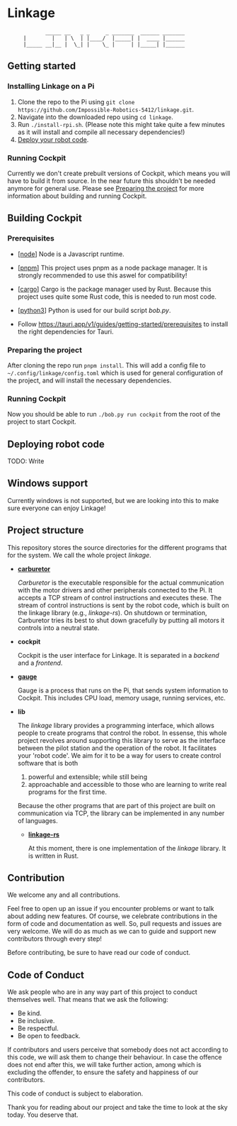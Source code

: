 # Linkage

<!--- figlet -f Cyberlarge linkage --->
```
            _____ __   _ _     _ _______  ______ _______
     |        |   | \  | |____/  |_____| |  ____ |______
     |_____ __|__ |  \_| |    \_ |     | |_____| |______

```

## Getting started

### Installing Linkage on a Pi
1. Clone the repo to the Pi using `git clone https://github.com/Impossible-Robotics-5412/linkage.git`.
2. Navigate into the downloaded repo using `cd linkage`.
3. Run `./install-rpi.sh`. (Please note this might take quite a few minutes as it will install and compile all necessary dependencies!)
4. [Deploy your robot code](#deploy-robot-code).

### Running Cockpit
Currently we don't create prebuilt versions of Cockpit, which means you will have to build it from source.
In the near future this shouldn't be needed anymore for general use.
Please see [Preparing the project](#preparing-the-project) for more information about building and running Cockpit.

## Building Cockpit
### Prerequisites
- [[node](https://nodejs.org/en)] Node is a Javascript runtime.
- [[pnpm](https://pnpm.io)] This project uses pnpm as a node package manager. It is strongly recommended to use this aswel for compatibility!
- [[cargo](https://doc.rust-lang.org/cargo/)] Cargo is the package manager used by Rust. Because this project uses quite some Rust code, this is needed to run most code.
- [[python3](https://www.python.org/downloads/)] Python is used for our build script _bob.py_.

- Follow https://tauri.app/v1/guides/getting-started/prerequisites to install the right dependencies for Tauri.

### Preparing the project
After cloning the repo run `pnpm install`. This will add a config file to `~/.config/linkage/config.toml` which is used for general configuration of the project, and will install the necessary dependencies.

### Running Cockpit
Now you should be able to run `./bob.py run cockpit` from the root of the project to start Cockpit.

## Deploying robot code
TODO: Write

## Windows support
Currently windows is not supported, but we are looking into this to make sure everyone can enjoy Linkage!

## Project structure

This repository stores the source directories for the different programs
that for the system. We call the whole project *linkage*.

- [**carburetor**](https://github.com/Impossible-Robotics-5412/linkage/tree/main/carburetor)

  _Carburetor_ is the executable responsible for the actual communication with the motor drivers and other peripherals connected to the Pi.
  It accepts a TCP stream of control instructions and executes these.
  The stream of control instructions is sent by the robot code, which is built on the linkage library (e.g., _linkage-rs_).
  On shutdown or termination, Carburetor tries its best to shut down gracefully by putting all motors it controls into a neutral state.

- **cockpit**

  Cockpit is the user interface for Linkage.
  It is separated in a _backend_ and a _frontend_.

- [**gauge**](https://github.com/Impossible-Robotics-5412/linkage/tree/main/gauge)

  Gauge is a process that runs on the Pi, that sends system information to Cockpit.
  This includes CPU load, memory usage, running services, etc.

- **lib**

  The _linkage_ library provides a programming interface, which allows people to create programs that control the robot.
  In essense, this whole project revolves around supporting this library to serve as the interface between the pilot station and the operation of the robot.
  It facilitates your 'robot code'.
  We aim for it to be a way for users to create control software that is both

  1. powerful and extensible; while still being
  2. approachable and accessible to those who are learning to write real programs for the first time.

  Because the other programs that are part of this project are built on communication via TCP, the library can be implemented in any number of languages.

    - [**linkage-rs**](https://github.com/Impossible-Robotics-5412/linkage/tree/main/lib/linkage-rs)

      At this moment, there is one implementation of the _linkage_ library.
      It is written in Rust.

## Contribution

We welcome any and all contributions.

Feel free to open up an issue if you encounter problems or want to talk about adding new features.
Of course, we celebrate contributions in the form of code and documentation as well.
So, pull requests and issues are very welcome.
We will do as much as we can to guide and support new contributors through every step!

Before contributing, be sure to have read our code of conduct.

## Code of Conduct

We ask people who are in any way part of this project to conduct themselves well.
That means that we ask the following:

- Be kind.
- Be inclusive.
- Be respectful.
- Be open to feedback.

If contributors and users perceive that somebody does not act according to this code, we will ask them to change their behaviour.
In case the offence does not end after this, we will take further action, among which is excluding the offender, to ensure the safety and happiness of our contributors.

This code of conduct is subject to elaboration.

Thank you for reading about our project and take the time to look at the sky today.
You deserve that.
